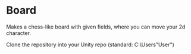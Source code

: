 # Board
Makes a chess-like board with given fields, where you can move your 2d character.

Clone the repository into your Unity repo (standard: C:\Users\"User")

